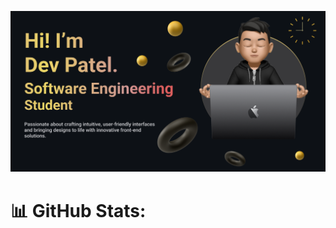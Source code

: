 ![logo](https://github.com/devpatel024/devpatel024/blob/main/Make%20your%20README.png)
# 📊 GitHub Stats:
<!-- ![](https://github-readme-stats.vercel.app/api?username=devpatel024&theme=dark&hide_border=false&include_all_commits=false&count_private=false)<br/>
![](https://github-readme-streak-stats.herokuapp.com/?user=devpatel024&theme=dark&hide_border=false)<br/>
![](https://github-readme-stats.vercel.app/api/top-langs/?username=devpatel024&theme=dark&hide_border=false&include_all_commits=false&count_private=false&layout=compact)

## 🏆 GitHub Trophies
![](https://github-profile-trophy.vercel.app/?username=devpatel024&theme=radical&no-frame=false&no-bg=true&margin-w=4)

---
[![](https://visitcount.itsvg.in/api?id=devpatel024&label=Profile%20Views&color=1&icon=3&pretty=true)](https://visitcount.itsvg.in) -->

<!-- Proudly created with GPRM ( https://gprm.itsvg.in ) -->
